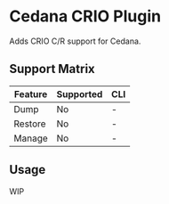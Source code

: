 # Cedana CRIO Plugin

Adds CRIO C/R support for Cedana.

## Support Matrix

| Feature | Supported | CLI |
| --- | --- | --- |
| Dump | No | - |  
| Restore | No | - |
| Manage | No | - |

## Usage

WIP

